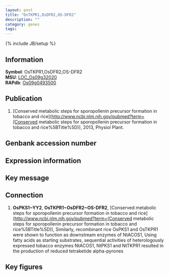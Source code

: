 ```yaml
---
layout: post
title: "OsTKPR1,OsDFR2,OS-DFR2"
description: ""
category: genes
tags: 
---
```

{% include JB/setup %}

## Information
__Symbol__: OsTKPR1,OsDFR2,OS-DFR2  
__MSU__: [LOC_Os09g32020](http://rice.plantbiology.msu.edu/cgi-bin/ORF_infopage.cgi?orf=LOC_Os09g32020)  
__RAPdb__: [Os09g0493500](http://rapdb.dna.affrc.go.jp/viewer/gbrowse_details/irgsp1?name=Os09g0493500)  

## Publication
1. [Conserved metabolic steps for sporopollenin precursor formation in tobacco and rice](http://www.ncbi.nlm.nih.gov/pubmed?term=(Conserved metabolic steps for sporopollenin precursor formation in tobacco and rice%5BTitle%5D)), 2013, Physiol Plant.

## Genbank accession number

## Expression information

## Key message

## Connection
1. __OsPKS1~YY2__, __OsTKPR1~OsDFR2~OS-DFR2__, [Conserved metabolic steps for sporopollenin precursor formation in tobacco and rice](http://www.ncbi.nlm.nih.gov/pubmed?term=(Conserved metabolic steps for sporopollenin precursor formation in tobacco and rice%5BTitle%5D)),  Similarly, recombinant rice OsPKS1 and OsTKPR1 were shown to function as downstream enzymes of NtACOS1, Using fatty acids as starting substrates, sequential activities of heterologously expressed tobacco enzymes NtACOS1, NtPKS1 and NtTKPR1 resulted in the production of reduced tetraketide alpha-pyrones

## Key figures


